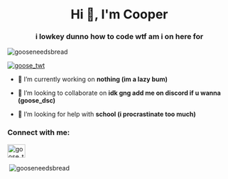 <h1 align="center">Hi 👋, I'm Cooper</h1>
<h3 align="center">i lowkey dunno how to code wtf am i on here for</h3>

<p align="left"> <img src="https://komarev.com/ghpvc/?username=gooseneedsbread&label=stalkers&color=0e75b6&style=flat" alt="gooseneedsbread" /> </p>

<p align="left"> <a href="https://twitter.com/goose_twt" target="blank"><img src="https://img.shields.io/twitter/follow/goose_twt?logo=twitter&style=for-the-badge" alt="goose_twt" /></a> </p>

- 🔭 I’m currently working on **nothing (im a lazy bum)**

- 👯 I’m looking to collaborate on **idk gng add me on discord if u wanna (goose_dsc)**

- 🤝 I’m looking for help with **school (i procrastinate too much)**

<h3 align="left">Connect with me:</h3>
<p align="left">
<a href="https://twitter.com/goose_twt" target="blank"><img align="center" src="https://raw.githubusercontent.com/rahuldkjain/github-profile-readme-generator/master/src/images/icons/Social/twitter.svg" alt="goose_twt" height="30" width="40" /></a>
</p>

<p>&nbsp;<img align="center" src="https://github-readme-stats.vercel.app/api?username=gooseneedsbread&show_icons=true&locale=en" alt="gooseneedsbread" /></p>
